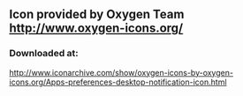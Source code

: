 ## Icon provided by Oxygen Team http://www.oxygen-icons.org/

### Downloaded at:
http://www.iconarchive.com/show/oxygen-icons-by-oxygen-icons.org/Apps-preferences-desktop-notification-icon.html
